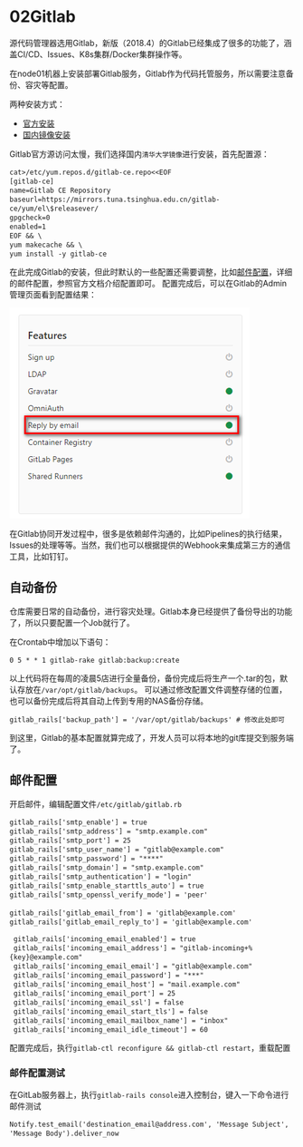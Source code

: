 02Gitlab
===
源代码管理器选用Gitlab，新版（2018.4）的Gitlab已经集成了很多的功能了，涵盖CI/CD、Issues、K8s集群/Docker集群操作等。

在node01机器上安装部署Gitlab服务，Gitlab作为代码托管服务，所以需要注意备份、容灾等配置。

两种安装方式：
* [官方安装](https://about.gitlab.com/installation/#centos-7)
* [国内镜像安装](https://mirror.tuna.tsinghua.edu.cn/help/gitlab-ce/)

Gitlab官方源访问太慢，我们选择国内`清华大学镜像`进行安装，首先配置源：

```shell
cat>/etc/yum.repos.d/gitlab-ce.repo<<EOF
[gitlab-ce]
name=Gitlab CE Repository
baseurl=https://mirrors.tuna.tsinghua.edu.cn/gitlab-ce/yum/el\$releasever/
gpgcheck=0
enabled=1
EOF && \
yum makecache && \
yum install -y gitlab-ce
```
在此完成Gitlab的安装，但此时默认的一些配置还需要调整，比如[邮件配置](https://docs.gitlab.com/ce/administration/reply_by_email.html)，详细的邮件配置，参照官方文档介绍配置即可。
配置完成后，可以在Gitlab的Admin管理页面看到配置结果：

![邮件配置](img.resource/2018-04-08_142627.png)

在Gitlab协同开发过程中，很多是依赖邮件沟通的，比如Pipelines的执行结果，Issues的处理等等。当然，我们也可以根据提供的Webhook来集成第三方的通信工具，比如钉钉。

## 自动备份

仓库需要日常的自动备份，进行容灾处理。Gitlab本身已经提供了备份导出的功能了，所以只要配置一个Job就行了。

在Crontab中增加以下语句：

```shell
0 5 * * 1 gitlab-rake gitlab:backup:create
```
以上代码将在每周的凌晨5店进行全量备份，备份完成后将生产一个.tar的包，默认存放在`/var/opt/gitlab/backups`。
可以通过修改配置文件调整存储的位置，也可以备份完成后将其自动上传到专用的NAS备份存储。

```shell
gitlab_rails['backup_path'] = '/var/opt/gitlab/backups' # 修改此处即可
```

到这里，Gitlab的基本配置就算完成了，开发人员可以将本地的git库提交到服务端了。

## 邮件配置

开启邮件，编辑配置文件`/etc/gitlab/gitlab.rb`

```shell
gitlab_rails['smtp_enable'] = true
gitlab_rails['smtp_address'] = "smtp.example.com"
gitlab_rails['smtp_port'] = 25
gitlab_rails['smtp_user_name'] = "gitlab@example.com"
gitlab_rails['smtp_password'] = "****"
gitlab_rails['smtp_domain'] = "smtp.example.com"
gitlab_rails['smtp_authentication'] = "login"
gitlab_rails['smtp_enable_starttls_auto'] = true
gitlab_rails['smtp_openssl_verify_mode'] = 'peer'

gitlab_rails['gitlab_email_from'] = 'gitlab@example.com'
gitlab_rails['gitlab_email_reply_to'] = 'gitlab@example.com'
```

```shell
 gitlab_rails['incoming_email_enabled'] = true
 gitlab_rails['incoming_email_address'] = "gitlab-incoming+%{key}@example.com"
 gitlab_rails['incoming_email_email'] = "gitlab@example.com"
 gitlab_rails['incoming_email_password'] = "***"
 gitlab_rails['incoming_email_host'] = "mail.example.com"
 gitlab_rails['incoming_email_port'] = 25
 gitlab_rails['incoming_email_ssl'] = false
 gitlab_rails['incoming_email_start_tls'] = false
 gitlab_rails['incoming_email_mailbox_name'] = "inbox"
 gitlab_rails['incoming_email_idle_timeout'] = 60
```

配置完成后，执行`gitlab-ctl reconfigure && gitlab-ctl restart`，重载配置

### 邮件配置测试

在GitLab服务器上，执行`gitlab-rails console`进入控制台，键入一下命令进行邮件测试

```shell
Notify.test_email('destination_email@address.com', 'Message Subject', 'Message Body').deliver_now
```
